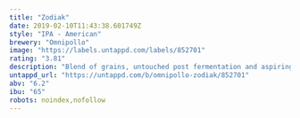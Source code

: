 ```yaml
---
title: "Zodiak"
date: 2019-02-10T11:43:38.601749Z
style: "IPA - American"
brewery: "Omnipollo"
image: "https://labels.untappd.com/labels/852701"
rating: "3.81"
description: "Blend of grains, untouched post fermentation and aspiringly hopped with Simcoe, Citra and Centennial."
untappd_url: "https://untappd.com/b/omnipollo-zodiak/852701"
abv: "6.2"
ibu: "65"
robots: noindex,nofollow
---
```

